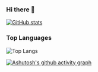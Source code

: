 ### Hi there 👋

[![GitHub stats](https://github-readme-stats.vercel.app/api?username=PT-10&theme=radical)](https://github.com/anuraghazra/github-readme-stats)
### Top Languages
 ![Top Langs](https://github-readme-stats.vercel.app/api/top-langs/?username=PT-10&layout=compact)

[![Ashutosh's github activity graph](https://github-readme-activity-graph.cyclic.app/graph?username=PT-10&theme=github-compact)](https://github.com/ashutosh00710/github-readme-activity-graph)
<!--
**PT-10/PT-10** is a ✨ _special_ ✨ repository because its `README.md` (this file) appears on your GitHub profile.



Here are some ideas to get you started:

- 🔭 I’m currently working on ...
- 🌱 I’m currently learning ...
- 👯 I’m looking to collaborate on ...
- 🤔 I’m looking for help with ...
- 💬 Ask me about ...
- 📫 How to reach me: ...
- 😄 Pronouns: ...
- ⚡ Fun fact: ...
-->

